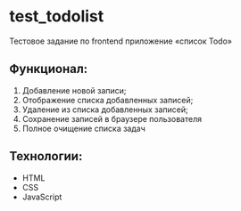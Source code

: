 # test_todolist
Тестовое задание по frontend приложение «список Todo»

## Функционал:
1) Добавление новой записи;
2) Отображение списка добавленных записей;
3) Удаление из списка добавленных записей;
4) Сохранение записей в браузере пользователя
5) Полное очищение списка задач

## Технологии:
- HTML
- CSS
- JavaScript

